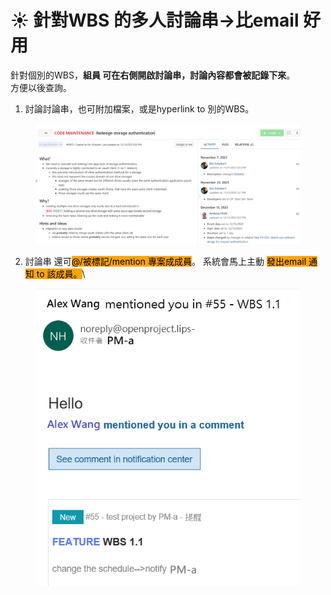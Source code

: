 # ☀ 針對WBS 的多人討論串->比email 好用

針對個別的WBS，**組員 可在右側開啟討論串，討論內容都會被記錄下來**。\
方便以後查詢。

1. 討論討論串，也可附加檔案，或是hyperlink to 別的WBS。

<figure><img src="../.gitbook/assets/image (1).png" alt=""><figcaption></figcaption></figure>

2. 討論串 還可<mark style="background-color:orange;">@/被標記/mention 專案成成員</mark>。 系統會馬上主動 <mark style="background-color:orange;">發出email 通知 to 該成員。</mark>\


<figure><img src="../.gitbook/assets/image.png" alt=""><figcaption></figcaption></figure>

